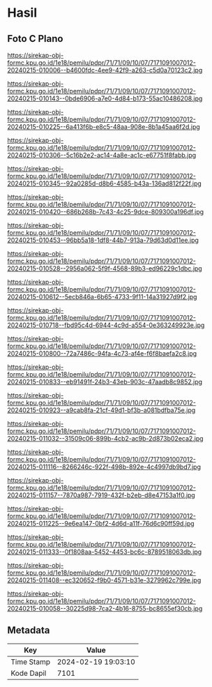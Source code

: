 # Hasil

## Foto C Plano

https://sirekap-obj-formc.kpu.go.id/1e18/pemilu/pdpr/71/71/09/10/07/7171091007012-20240215-010006--b4600fdc-4ee9-42f9-a263-c5d0a70123c2.jpg

https://sirekap-obj-formc.kpu.go.id/1e18/pemilu/pdpr/71/71/09/10/07/7171091007012-20240215-010143--0bde6906-a7e0-4d84-b173-55ac10486208.jpg

https://sirekap-obj-formc.kpu.go.id/1e18/pemilu/pdpr/71/71/09/10/07/7171091007012-20240215-010225--6a413f6b-e8c5-48aa-908e-8b1a45aa6f2d.jpg

https://sirekap-obj-formc.kpu.go.id/1e18/pemilu/pdpr/71/71/09/10/07/7171091007012-20240215-010306--5c16b2e2-ac14-4a8e-ac1c-e67751f8fabb.jpg

https://sirekap-obj-formc.kpu.go.id/1e18/pemilu/pdpr/71/71/09/10/07/7171091007012-20240215-010345--92a0285d-d8b6-4585-b43a-136ad812f22f.jpg

https://sirekap-obj-formc.kpu.go.id/1e18/pemilu/pdpr/71/71/09/10/07/7171091007012-20240215-010420--686b268b-7c43-4c25-9dce-809300a196df.jpg

https://sirekap-obj-formc.kpu.go.id/1e18/pemilu/pdpr/71/71/09/10/07/7171091007012-20240215-010453--96bb5a18-1df8-44b7-913a-79d63d0d11ee.jpg

https://sirekap-obj-formc.kpu.go.id/1e18/pemilu/pdpr/71/71/09/10/07/7171091007012-20240215-010528--2956a062-5f9f-4568-89b3-ed96229c1dbc.jpg

https://sirekap-obj-formc.kpu.go.id/1e18/pemilu/pdpr/71/71/09/10/07/7171091007012-20240215-010612--5ecb846a-6b65-4733-9f11-14a31927d9f2.jpg

https://sirekap-obj-formc.kpu.go.id/1e18/pemilu/pdpr/71/71/09/10/07/7171091007012-20240215-010718--fbd95c4d-6944-4c9d-a554-0e363249923e.jpg

https://sirekap-obj-formc.kpu.go.id/1e18/pemilu/pdpr/71/71/09/10/07/7171091007012-20240215-010800--72a7486c-94fa-4c73-af4e-f6f8baefa2c8.jpg

https://sirekap-obj-formc.kpu.go.id/1e18/pemilu/pdpr/71/71/09/10/07/7171091007012-20240215-010833--eb91491f-24b3-43eb-903c-47aadb8c9852.jpg

https://sirekap-obj-formc.kpu.go.id/1e18/pemilu/pdpr/71/71/09/10/07/7171091007012-20240215-010923--a9cab8fa-21cf-49d1-bf3b-a081bdfba75e.jpg

https://sirekap-obj-formc.kpu.go.id/1e18/pemilu/pdpr/71/71/09/10/07/7171091007012-20240215-011032--31509c06-899b-4cb2-ac9b-2d873b02eca2.jpg

https://sirekap-obj-formc.kpu.go.id/1e18/pemilu/pdpr/71/71/09/10/07/7171091007012-20240215-011116--8266246c-922f-498b-892e-4c4997db9bd7.jpg

https://sirekap-obj-formc.kpu.go.id/1e18/pemilu/pdpr/71/71/09/10/07/7171091007012-20240215-011157--7870a987-7919-432f-b2eb-d8e47153a1f0.jpg

https://sirekap-obj-formc.kpu.go.id/1e18/pemilu/pdpr/71/71/09/10/07/7171091007012-20240215-011225--9e6ea147-0bf2-4d6d-a11f-76d6c90ff59d.jpg

https://sirekap-obj-formc.kpu.go.id/1e18/pemilu/pdpr/71/71/09/10/07/7171091007012-20240215-011333--0f1808aa-5452-4453-bc6c-8789518063db.jpg

https://sirekap-obj-formc.kpu.go.id/1e18/pemilu/pdpr/71/71/09/10/07/7171091007012-20240215-011408--ec320652-f9b0-4571-b31e-3279962c799e.jpg

https://sirekap-obj-formc.kpu.go.id/1e18/pemilu/pdpr/71/71/09/10/07/7171091007012-20240215-010058--30225d98-7ca2-4b16-8755-bc8655ef30cb.jpg


## Metadata

| Key        | Value               |
| ---------- | ------------------- |
| Time Stamp | 2024-02-19 19:03:10 |
| Kode Dapil | 7101                |



